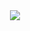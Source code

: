 <div align="center">
  <img src="https://github-readme-stats.vercel.app/api?username=Vedu-07&show_icons=true&show=reviews,prs_merged,prs_merged_percentage&theme=dark" />
</div>
